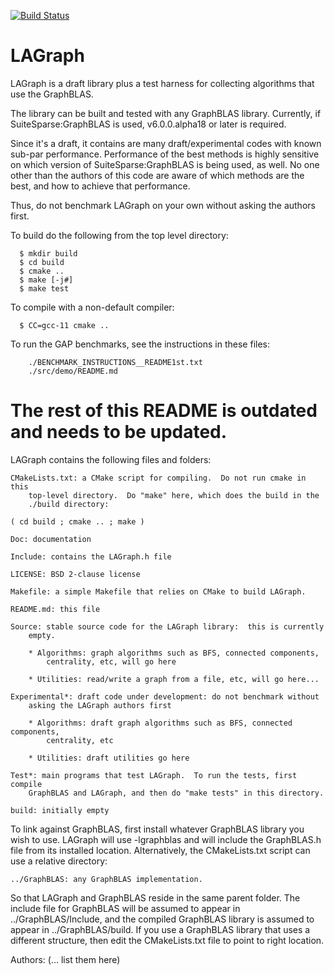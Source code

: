 [![Build Status](https://github.com/GraphBLAS/LAGraph/workflows/LAGraph%20CI/badge.svg)](https://github.com/GraphBLAS/LAGraph/actions)

# LAGraph

LAGraph is a draft library plus a test harness for collecting algorithms that
use the GraphBLAS.

The library can be built and tested with any GraphBLAS library.
Currently, if SuiteSparse:GraphBLAS is used, v6.0.0.alpha18
or later is required.

Since it's a draft, it contains are many draft/experimental codes with known
sub-par performance.  Performance of the best methods is highly sensitive on
which version of SuiteSparse:GraphBLAS is being used, as well.  No one other
than the authors of this code are aware of which methods are the best, and how
to achieve that performance.

Thus, do not benchmark LAGraph on your own without asking the authors first.

To build do the following from the top level directory:
```
  $ mkdir build
  $ cd build
  $ cmake ..
  $ make [-j#]
  $ make test
```

To compile with a non-default compiler:
```
  $ CC=gcc-11 cmake ..
```

To run the GAP benchmarks, see the instructions in these files:
```
    ./BENCHMARK_INSTRUCTIONS__README1st.txt
    ./src/demo/README.md
```

# The rest of this README is outdated and needs to be updated.

LAGraph contains the following files and folders:

    CMakeLists.txt: a CMake script for compiling.  Do not run cmake in this
        top-level directory.  Do "make" here, which does the build in the
        ./build directory:

	( cd build ; cmake .. ; make )

    Doc: documentation

    Include: contains the LAGraph.h file

    LICENSE: BSD 2-clause license

    Makefile: a simple Makefile that relies on CMake to build LAGraph.

    README.md: this file

    Source: stable source code for the LAGraph library:  this is currently
        empty.

        * Algorithms: graph algorithms such as BFS, connected components,
            centrality, etc, will go here

        * Utilities: read/write a graph from a file, etc, will go here...

    Experimental*: draft code under development: do not benchmark without
        asking the LAGraph authors first

        * Algorithms: draft graph algorithms such as BFS, connected components,
            centrality, etc

        * Utilities: draft utilities go here

    Test*: main programs that test LAGraph.  To run the tests, first compile
        GraphBLAS and LAGraph, and then do "make tests" in this directory.

    build: initially empty

To link against GraphBLAS, first install whatever GraphBLAS library you wish to
use.  LAGraph will use -lgraphblas and will include the GraphBLAS.h file
from its installed location.  Alternatively, the CMakeLists.txt script can use
a relative directory:

    ../GraphBLAS: any GraphBLAS implementation.

So that LAGraph and GraphBLAS reside in the same parent folder.  The include
file for GraphBLAS will be assumed to appear in ../GraphBLAS/Include, and the
compiled GraphBLAS library is assumed to appear in ../GraphBLAS/build.  If you
use a GraphBLAS library that uses a different structure, then edit the
CMakeLists.txt file to point to right location.

Authors: (... list them here)

